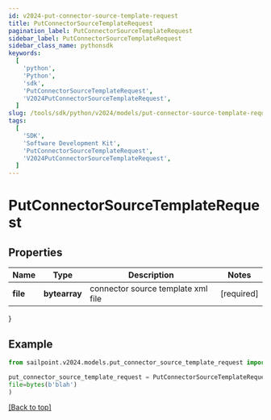 ```yaml
---
id: v2024-put-connector-source-template-request
title: PutConnectorSourceTemplateRequest
pagination_label: PutConnectorSourceTemplateRequest
sidebar_label: PutConnectorSourceTemplateRequest
sidebar_class_name: pythonsdk
keywords:
  [
    'python',
    'Python',
    'sdk',
    'PutConnectorSourceTemplateRequest',
    'V2024PutConnectorSourceTemplateRequest',
  ]
slug: /tools/sdk/python/v2024/models/put-connector-source-template-request
tags:
  [
    'SDK',
    'Software Development Kit',
    'PutConnectorSourceTemplateRequest',
    'V2024PutConnectorSourceTemplateRequest',
  ]
---
```


# PutConnectorSourceTemplateRequest

## Properties

| Name     | Type          | Description                        | Notes      |
| -------- | ------------- | ---------------------------------- | ---------- |
| **file** | **bytearray** | connector source template xml file | [required] |

}

## Example

```python
from sailpoint.v2024.models.put_connector_source_template_request import PutConnectorSourceTemplateRequest

put_connector_source_template_request = PutConnectorSourceTemplateRequest(
file=bytes(b'blah')
)

```

[[Back to top]](#)
